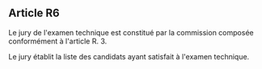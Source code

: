 Article R6
----
Le jury de l'examen technique est constitué par la commission composée
conformément à l'article R. 3.

Le jury établit la liste des candidats ayant satisfait à l'examen technique.

